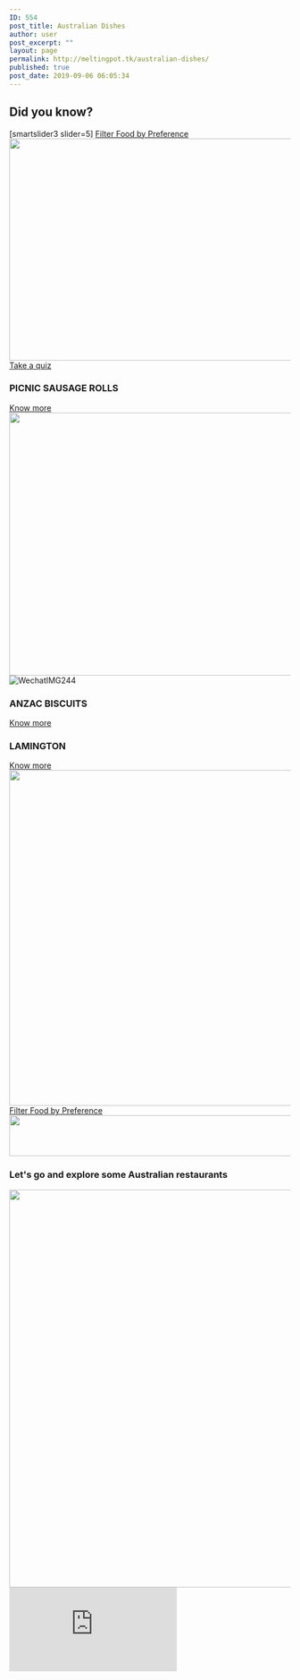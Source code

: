```yaml
---
ID: 554
post_title: Australian Dishes
author: user
post_excerpt: ""
layout: page
permalink: http://meltingpot.tk/australian-dishes/
published: true
post_date: 2019-09-06 06:05:34
---
```

<h2>Did you know?</h2>		
		[smartslider3 slider=5]		
			<a href="https://www.meltingpot.tk/dish-filter/" role="button">
						Filter Food by Preference
					</a>
			<a href="#dada">
						</a>
										<img width="1024" height="397" src="http://meltingpot.tk/wp-content/uploads/2019/10/Untitled-2019-10-13T184451.469-1024x397.png" alt="" srcset="https://meltingpot.tk/wp-content/uploads/2019/10/Untitled-2019-10-13T184451.469-1024x397.png 1024w, https://meltingpot.tk/wp-content/uploads/2019/10/Untitled-2019-10-13T184451.469-300x116.png 300w, https://meltingpot.tk/wp-content/uploads/2019/10/Untitled-2019-10-13T184451.469-768x297.png 768w, https://meltingpot.tk/wp-content/uploads/2019/10/Untitled-2019-10-13T184451.469.png 1175w" sizes="(max-width: 1024px) 100vw, 1024px" />											
			<a href="https://meltingpot.tk/food-and-culture-quiz/" role="button">
						Take a quiz
					</a>
			<h3>PICNIC SAUSAGE ROLLS</h3>		
			<a href="https://meltingpot.tk/picnic-sausage-rolls/" role="button">
						Know more
					</a>
										<img width="626" height="470" src="http://meltingpot.tk/wp-content/uploads/2019/09/WechatIMG264.jpeg" alt="" srcset="https://meltingpot.tk/wp-content/uploads/2019/09/WechatIMG264.jpeg 626w, https://meltingpot.tk/wp-content/uploads/2019/09/WechatIMG264-300x225.jpeg 300w" sizes="(max-width: 626px) 100vw, 626px" />											
										<img src="http://meltingpot.tk/wp-content/uploads/elementor/thumbs/WechatIMG244-odxpjw2eg9nbcvrg3bhdqzdvmp6aljb1v3q1czb0pk.jpeg" title="WechatIMG244" alt="WechatIMG244" />											
			<h3>ANZAC BISCUITS</h3>		
			<a href="https://meltingpot.tk/anzac-biscuits/" role="button">
						Know more
					</a>
			<h3>LAMINGTON</h3>		
			<a href="https://www.meltingpot.tk/laminton/" role="button">
						Know more
					</a>
										<img width="799" height="600" src="http://meltingpot.tk/wp-content/uploads/2019/10/WechatIMG274.jpeg" alt="" srcset="https://meltingpot.tk/wp-content/uploads/2019/10/WechatIMG274.jpeg 799w, https://meltingpot.tk/wp-content/uploads/2019/10/WechatIMG274-300x225.jpeg 300w, https://meltingpot.tk/wp-content/uploads/2019/10/WechatIMG274-768x577.jpeg 768w" sizes="(max-width: 799px) 100vw, 799px" />											
			<a href="#" role="button">
						Filter Food by Preference
					</a>
										<img width="1483" height="73" src="http://meltingpot.tk/wp-content/uploads/2019/09/Untitled-47.png" alt="" srcset="https://meltingpot.tk/wp-content/uploads/2019/09/Untitled-47.png 1483w, https://meltingpot.tk/wp-content/uploads/2019/09/Untitled-47-300x15.png 300w, https://meltingpot.tk/wp-content/uploads/2019/09/Untitled-47-768x38.png 768w, https://meltingpot.tk/wp-content/uploads/2019/09/Untitled-47-1024x50.png 1024w" sizes="(max-width: 1483px) 100vw, 1483px" />											
			<h3>Let's go and explore some Australian restaurants</h3>		
										<img width="718" height="711" src="http://meltingpot.tk/wp-content/uploads/2019/09/Untitled-68.png" alt="" srcset="https://meltingpot.tk/wp-content/uploads/2019/09/Untitled-68.png 718w, https://meltingpot.tk/wp-content/uploads/2019/09/Untitled-68-150x150.png 150w, https://meltingpot.tk/wp-content/uploads/2019/09/Untitled-68-300x297.png 300w" sizes="(max-width: 718px) 100vw, 718px" />											
			<iframe frameborder="0" scrolling="no" marginheight="0" marginwidth="0" src="https://maps.google.com/maps?q=Modern%20Australian%20Restaurants&amp;t=m&amp;z=10&amp;output=embed&amp;iwloc=near" aria-label="Modern Australian Restaurants"></iframe>